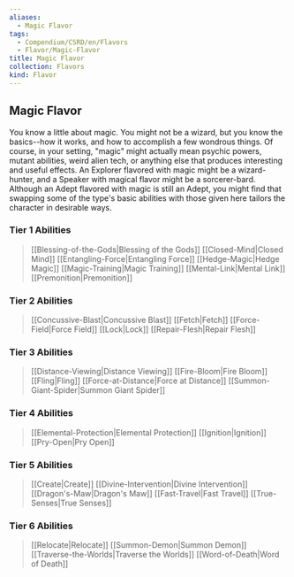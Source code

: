 ```yaml
---
aliases:
  - Magic Flavor
tags:
  - Compendium/CSRD/en/Flavors
  - Flavor/Magic-Flavor
title: Magic Flavor
collection: Flavors
kind: Flavor
---
```

## Magic Flavor  
You know a little about magic. You might not be a wizard, but you know the basics--how it works, and how to accomplish a few wondrous things. Of course, in your setting, "magic" might actually mean psychic powers, mutant abilities, weird alien tech, or anything else that produces interesting and useful effects. An Explorer flavored with magic might be a wizard-hunter, and a Speaker with magical flavor might be a sorcerer-bard. Although an Adept flavored with magic is still an Adept, you might find that swapping some of the type's basic abilities with those given here tailors the character in desirable ways.  

### Tier 1 Abilities
>[[Blessing-of-the-Gods|Blessing of the Gods]]
>[[Closed-Mind|Closed Mind]]
>[[Entangling-Force|Entangling Force]]
>[[Hedge-Magic|Hedge Magic]]
>[[Magic-Training|Magic Training]]
>[[Mental-Link|Mental Link]]
>[[Premonition|Premonition]]

### Tier 2 Abilities
>[[Concussive-Blast|Concussive Blast]]
>[[Fetch|Fetch]]
>[[Force-Field|Force Field]]
>[[Lock|Lock]]
>[[Repair-Flesh|Repair Flesh]]

### Tier 3 Abilities
>[[Distance-Viewing|Distance Viewing]]
>[[Fire-Bloom|Fire Bloom]]
>[[Fling|Fling]]
>[[Force-at-Distance|Force at Distance]]
>[[Summon-Giant-Spider|Summon Giant Spider]]

### Tier 4 Abilities
>[[Elemental-Protection|Elemental Protection]]
>[[Ignition|Ignition]]
>[[Pry-Open|Pry Open]]

### Tier 5 Abilities
>[[Create|Create]]
>[[Divine-Intervention|Divine Intervention]]
>[[Dragon's-Maw|Dragon's Maw]]
>[[Fast-Travel|Fast Travel]]
>[[True-Senses|True Senses]]

### Tier 6 Abilities
>[[Relocate|Relocate]]
>[[Summon-Demon|Summon Demon]]
>[[Traverse-the-Worlds|Traverse the Worlds]]
>[[Word-of-Death|Word of Death]]
